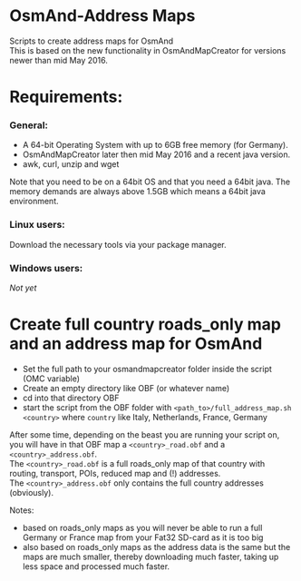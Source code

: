 # OsmAnd-Address Maps
Scripts to create address maps for OsmAnd<br>
This is based on the new functionality in OsmAndMapCreator for versions newer than mid May 2016.


# Requirements:
### General:
* A 64-bit Operating System with up to 6GB free memory (for Germany).
* OsmAndMapCreator later then mid May 2016 and a recent java version. 
* awk, curl, unzip and wget

Note that you need to be on a 64bit OS and that you need a 64bit java. The memory demands are always above 1.5GB which means a 64bit java environment.

### Linux users:
Download the necessary tools via your package manager.

### Windows users:
 *Not yet*


# Create full country roads_only map and an address map for OsmAnd
* Set the full path to your osmandmapcreator folder inside the script (OMC variable)
* Create an empty directory like OBF (or whatever name)
* cd into that directory OBF
* start the script from the OBF folder with `<path_to>/full_address_map.sh <country>` where `country` like Italy, Netherlands, France, Germany

After some time, depending on the beast you are running your script on, you will have in that OBF map a `<country>_road.obf` and a `<country>_address.obf`.<br>
The `<country>_road.obf` is a full roads_only map of that country with routing, transport, POIs, reduced map and (!) addresses.<br>
The `<country>_address.obf` only contains the full country addresses (obviously).

Notes: 
- based on roads_only maps as you will never be able to run a full Germany or France map from your Fat32 SD-card as it is too big
- also based on roads_only maps as the address data is the same but the maps are much smaller, thereby downloading much faster, taking up less space and processed much faster.


